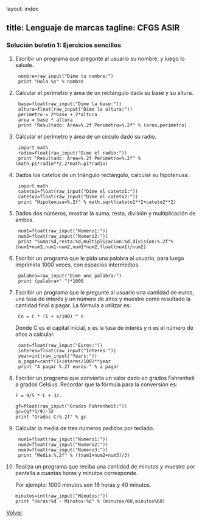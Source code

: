 layout: index

title: Lenguaje de marcas
tagline: CFGS ASIR
---

### Solución boletín 1: Ejercicios sencillos

1. Escribir un programa que pregunte al usuario su nombre, y luego lo salude.

		nombre=raw_input("Dime tu nombre:")
		print "Hola %s" % nombre

2. Calcular el perímetro y área de un rectángulo dada su base y su altura.

		base=float(raw_input("Dime la base:"))
		altura=float(raw_input("Dime la altura:"))
		perimetro = 2*base + 2*altura
		area = base * altura
		print "Resultado: Area=%.2f Perimetro=%.2f" % (area,perimetro)

3. Calcular el perímetro y área de un círculo dado su radio.

		import math
		radio=float(raw_input("Dime el radio:"))
		print "Resultado: Area=%.2f Perimetro=%.2f" % (math.pi*radio**2,2*math.pi*radio)		

4. Dados los catetos de un triángulo rectángulo, calcular su hipotenusa.

		import math
		cateto1=float(raw_input("Dime el cateto1:"))
		cateto2=float(raw_input("Dime el cateto2:"))
		print "Hipotenusa=%.2f" % math.sqrt(cateto1**2+cateto2**2)

5. Dados dos números, mostrar la suma, resta, división y multiplicación de ambos.

		num1=float(raw_input("Numero1:"))
		num2=float(raw_input("Numero2:"))
		print "Suma:%d,resta:%d,multiplicacion:%d,division:%.2f"%(num1+num2,num1-num2,num1*num2,float(num1)/num2)

6. Escribir un programa que le pida una palabra al usuario, para luego imprimirla 1000 veces, con espacios intermedios.

		palabra=raw_input("Dime una palabra:")
		print (palabra+" ")*1000

7. Escribir un programa que le pregunte al usuario una cantidad de euros, una tasa de interés y un número de años y muestre como resultado la cantidad final a pagar. La fórmula a utilizar es:

		Cn = C * (1 + x/100) ^ n
	Donde C es el capital inicial, x es la tasa de interés y n es el número de años a calcular.

		cant=float(raw_input("Euros:"))
		interes=float(raw_input("Interes:"))
		year=int(raw_input("Years:"))
		a_pagar=cant*(1+interes/100)**year
		print "A pagar %.2f euros." % a_pagar

8.  Escribir un programa que convierta un valor dado en grados Fahrenheit a grados Celsius. Recordar que la fórmula para la conversión es: 

		F = 9/5 * C + 32.
 
		gf=float(raw_input("Grados Fahrenheit:"))
		gc=(gf*5/9)-32
		print "Grados C:%.2f" % gc	

9. Calcular la media de tres números pedidos por teclado.

		num1=float(raw_input("Numero1:"))
		num2=float(raw_input("Numero2:"))
		num3=float(raw_input("Numero3:"))
		print "Media:%.2f" % ((num1+num2+num3)/3)

10. Realiza un programa que reciba una cantidad de minutos y muestre por pantalla a cuantas horas y minutos corresponde.

	Por ejemplo: 1000 minutos son 16 horas y 40 minutos.

		minutos=int(raw_input("Minutos:"))
		print "Horas:%d - Minutos:%d" % (minutos/60,minutos%60)

[Volver](http://josedom24.github.io)
